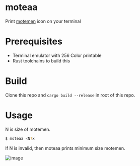 # moteaa

Print [motemen](https://x.com/motemen) icon on your terminal

# Prerequisites

- Terminal emulator with 256 Color printable
- Rust toolchains to build this

# Build

Clone this repo and `cargo build --release` in root of this repo.

# Usage
N is size of motemen.

```bash
$ moteaa <N?x
```

If N is invalid, then moteaa prints minimum size motemen.

![image](https://github.com/user-attachments/assets/b7a56329-4136-4c2c-b333-759ed45f8255)
